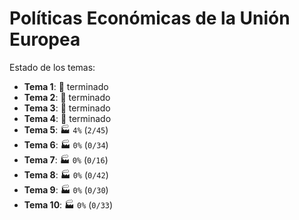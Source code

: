 # Políticas Económicas de la Unión Europea

Estado de los temas:

- **Tema 1**: :rocket: terminado
- **Tema 2**: :rocket: terminado
- **Tema 3**: :rocket: terminado
- **Tema 4**: :rocket: terminado
- **Tema 5**: :factory: `4%` (`2/45`)
- **Tema 6**: :factory: `0%` (`0/34`)
- **Tema 7**: :factory: `0%` (`0/16`)
- **Tema 8**: :factory: `0%` (`0/42`)
- **Tema 9**: :factory: `0%` (`0/30`)
- **Tema 10**: :factory: `0%` (`0/33`)
